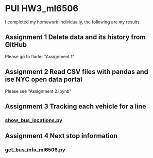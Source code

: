 # PUI HW3_ml6506
I completed my homework individually, the following are my results.
## Assignment 1 Delete data and its history from GitHub
Please go to floder "Assignment 1"
## Assignment 2 Read CSV files with pandas and ise NYC open data portal
Please see "Assignment 2.ipynb"
## Assignment 3 Tracking each vehicle for a line
### [show\_bus_locations.py](show_bus_locations_ml6506.py)
## Assignment 4 Next stop information
### [get_bus_info_ml6506.py](get_bus_info_ml6506.py)
